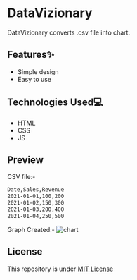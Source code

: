 # DataVizionary
DataVizionary converts .csv file into chart.

## Features✨
- Simple design
- Easy to use

## Technologies Used💻
- HTML
- CSS
- JS

## Preview
CSV file:-
```bash
Date,Sales,Revenue
2021-01-01,100,200
2021-01-02,150,300
2021-01-03,200,400
2021-01-04,250,500
```
Graph Created:-
![chart](https://github.com/Harshit2012/DataVizionary/assets/105143145/9e3e17fa-d6aa-427f-9156-ede3777e0ad0)

## License
This repository is under [MIT License]()
